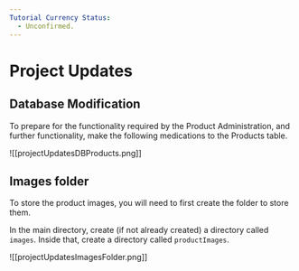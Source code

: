 ```yaml
---
Tutorial Currency Status:
  - Unconfirmed.
---
```


# Project Updates

## Database Modification

To prepare for the functionality required by the Product Administration, and further functionality, make the following medications to the Products table.

![[projectUpdatesDBProducts.png]]

## Images folder

To store the product images, you will need to first create the folder to store them. 

In the main directory, create (if not already created) a directory called `images`. Inside that, create a directory called `productImages`.

![[projectUpdatesImagesFolder.png]]
